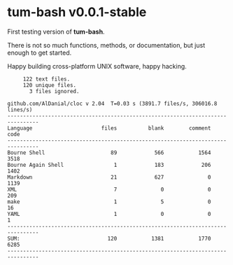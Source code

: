 # tum-bash v0.0.1-stable

First testing version of **tum-bash**.

There is not so much functions, methods, or documentation,
but just enough to get started. 

Happy building cross-platform UNIX software, happy hacking.

```text
     122 text files.
     120 unique files.                                          
       3 files ignored.

github.com/AlDanial/cloc v 2.04  T=0.03 s (3891.7 files/s, 306016.8 lines/s)
--------------------------------------------------------------------------------
Language                      files          blank        comment           code
--------------------------------------------------------------------------------
Bourne Shell                     89            566           1564           3518
Bourne Again Shell                1            183            206           1402
Markdown                         21            627              0           1139
XML                               7              0              0            209
make                              1              5              0             16
YAML                              1              0              0              1
--------------------------------------------------------------------------------
SUM:                            120           1381           1770           6285
--------------------------------------------------------------------------------
```
